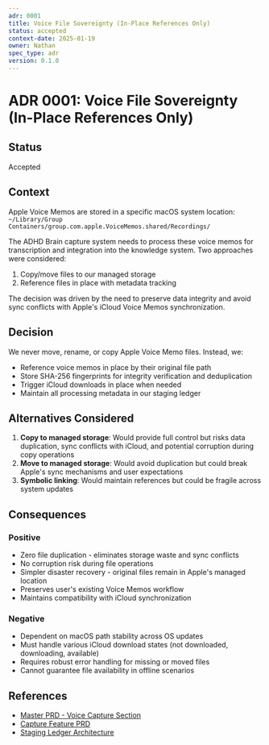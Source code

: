 ```yaml
---
adr: 0001
title: Voice File Sovereignty (In-Place References Only)
status: accepted
context-date: 2025-01-19
owner: Nathan
spec_type: adr
version: 0.1.0
---
```


# ADR 0001: Voice File Sovereignty (In-Place References Only)

## Status

Accepted

## Context
Apple Voice Memos are stored in a specific macOS system location:
`~/Library/Group Containers/group.com.apple.VoiceMemos.shared/Recordings/`

The ADHD Brain capture system needs to process these voice memos for transcription and integration into the knowledge system. Two approaches were considered:
1. Copy/move files to our managed storage
2. Reference files in place with metadata tracking

The decision was driven by the need to preserve data integrity and avoid sync conflicts with Apple's iCloud Voice Memos synchronization.

## Decision
We never move, rename, or copy Apple Voice Memo files. Instead, we:
- Reference voice memos in place by their original file path
- Store SHA-256 fingerprints for integrity verification and deduplication
- Trigger iCloud downloads in place when needed
- Maintain all processing metadata in our staging ledger

## Alternatives Considered
1. **Copy to managed storage**: Would provide full control but risks data duplication, sync conflicts with iCloud, and potential corruption during copy operations
2. **Move to managed storage**: Would avoid duplication but could break Apple's sync mechanisms and user expectations
3. **Symbolic linking**: Would maintain references but could be fragile across system updates

## Consequences

### Positive
- Zero file duplication - eliminates storage waste and sync conflicts
- No corruption risk during file operations
- Simpler disaster recovery - original files remain in Apple's managed location
- Preserves user's existing Voice Memos workflow
- Maintains compatibility with iCloud synchronization

### Negative
- Dependent on macOS path stability across OS updates
- Must handle various iCloud download states (not downloaded, downloading, available)
- Requires robust error handling for missing or moved files
- Cannot guarantee file availability in offline scenarios

## References
- [Master PRD - Voice Capture Section](../master/prd-master.md)
- [Capture Feature PRD](../features/capture/prd-capture.md)
- [Staging Ledger Architecture](../features/staging-ledger/spec-staging-arch.md)
